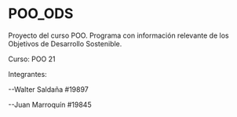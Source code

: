 # POO_ODS
Proyecto del curso POO. Programa con información relevante de los Objetivos de Desarrollo Sostenible.

Curso: POO 21
  
Integrantes:	

--Walter Saldaña #19897

--Juan Marroquín #19845

